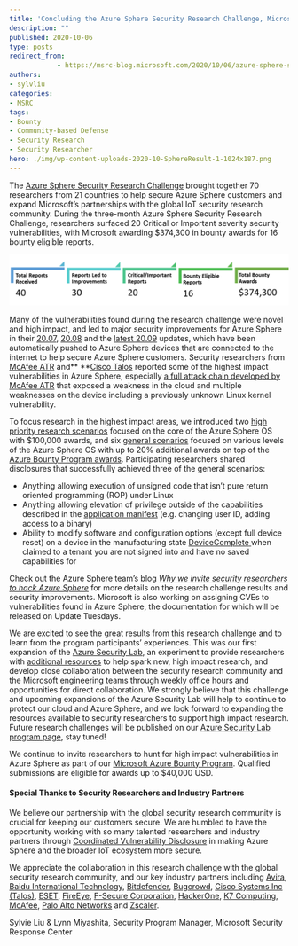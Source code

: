 ```yaml
---
title: 'Concluding the Azure Sphere Security Research Challenge, Microsoft Awards $374,300 to Global Security Research Community'
description: ""
published: 2020-10-06
type: posts
redirect_from:
            - https://msrc-blog.microsoft.com/2020/10/06/azure-sphere-security-research-challenge-concluded/
authors:
- sylvliu
categories:
- MSRC
tags:
- Bounty
- Community-based Defense
- Security Research
- Security Researcher
hero: ./img/wp-content-uploads-2020-10-SphereResult-1-1024x187.png
---
```

<!-- wp:paragraph -->

The [Azure Sphere Security Research Challenge](https://msrc-blog.microsoft.com/2020/05/05/azure-sphere-security-research-challenge/) brought together 70 researchers from 21 countries to help secure Azure Sphere customers and expand Microsoft’s partnerships with the global IoT security research community. During the three-month Azure Sphere Security Research Challenge, researchers surfaced 20 Critical or Important severity security vulnerabilities, with Microsoft awarding \$374,300 in bounty awards for 16 bounty eligible reports.

<!-- /wp:paragraph -->

<!-- wp:image {"id":12234,"sizeSlug":"large"} -->

![Total Reports Received: 40 Reports Led to Improvements: 30 Critical/Important Reports: 20 Bounty Eligible Reports: 16 Total Bounty Awards: $374,300](./img/wp-content-uploads-2020-10-SphereResult-1-1024x187.png)

<!-- /wp:image -->

<!-- wp:paragraph -->

Many of the vulnerabilities found during the research challenge were novel and high impact, and led to major security improvements for Azure Sphere in their [20.07](https://techcommunity.microsoft.com/t5/internet-of-things/azure-sphere-20-07-security-enhancements/ba-p/1548973), [20.08](https://techcommunity.microsoft.com/t5/internet-of-things/azure-sphere-20-08-security-updates/ba-p/1604788) and the [latest 20.09](https://techcommunity.microsoft.com/t5/internet-of-things/azure-sphere-20-09-security-updates/ba-p/1725628) updates, which have been automatically pushed to Azure Sphere devices that are connected to the internet to help secure Azure Sphere customers. Security researchers from [McAfee ATR](https://www.mcafee.com/blogs/other-blogs/mcafee-labs/our-experiences-participating-in-microsofts-azure-sphere-bounty-program/) and\*\* \*\*[Cisco Talos](https://blog.talosintelligence.com/2020/10/Azure-Sphere-Challenge.html) reported some of the highest impact vulnerabilities in Azure Sphere, especially [a full attack chain developed by McAfee ATR](https://www.mcafee.com/enterprise/en-us/assets/white-papers/wp-prisoner-of-azure-kaban.pdf) that exposed a weakness in the cloud and multiple weaknesses on the device including a previously unknown Linux kernel vulnerability.

<!-- /wp:paragraph -->

<!-- wp:paragraph -->

To focus research in the highest impact areas, we introduced two [high priority research scenarios](https://www.microsoft.com/en-us/msrc/azure-security-lab-archive) focused on the core of the Azure Sphere OS with \$100,000 awards, and six [general scenarios](https://www.microsoft.com/en-us/msrc/azure-security-lab-archive) focused on various levels of the Azure Sphere OS with up to 20% additional awards on top of the [Azure Bounty Program awards](https://www.microsoft.com/en-us/msrc/bounty-microsoft-azure). Participating researchers shared disclosures that successfully achieved three of the general scenarios:

<!-- /wp:paragraph -->

<!-- wp:list -->

- Anything allowing execution of unsigned code that isn’t pure return oriented programming (ROP) under Linux
- Anything allowing elevation of privilege outside of the capabilities described in the [application manifest](https://docs.microsoft.com/en-us/azure-sphere/app-development/app-manifest) (e.g. changing user ID, adding access to a binary)
- Ability to modify software and configuration options (except full device reset) on a device in the manufacturing state [DeviceComplete](https://docs.microsoft.com/en-us/azure-sphere/hardware/factory-floor-tasks#set-the-device-manufacturing-state)[ ](https://docs.microsoft.com/en-us/azure-sphere/hardware/factory-floor-tasks#set-the-device-manufacturing-state)when claimed to a tenant you are not signed into and have no saved capabilities for

<!-- /wp:list -->

<!-- wp:paragraph -->

Check out the Azure Sphere team’s blog _[Why we invite security researchers to hack Azure Sphere](https://www.microsoft.com/security/blog/?p=91998)_ for more details on the research challenge results and security improvements. Microsoft is also working on assigning CVEs to vulnerabilities found in Azure Sphere, the documentation for which will be released on Update Tuesdays.

<!-- /wp:paragraph -->

<!-- wp:paragraph -->

We are excited to see the great results from this research challenge and to learn from the program participants’ experiences. This was our first expansion of the [Azure Security Lab](https://msrc-blog.microsoft.com/2019/08/05/azure-security-lab-a-new-space-for-azure-research-and-collaboration/), an experiment to provide researchers with [additional resources](https://www.microsoft.com/en-us/msrc/azure-security-lab-archive) to help spark new, high impact research, and develop close collaboration between the security research community and the Microsoft engineering teams through weekly office hours and opportunities for direct collaboration. We strongly believe that this challenge and upcoming expansions of the Azure Security Lab will help to continue to protect our cloud and Azure Sphere, and we look forward to expanding the resources available to security researchers to support high impact research. Future research challenges will be published on our [Azure Security Lab program page](https://www.microsoft.com/en-us/msrc/azure-security-lab), stay tuned!

<!-- /wp:paragraph -->

<!-- wp:paragraph -->

We continue to invite researchers to hunt for high impact vulnerabilities in Azure Sphere as part of our [Microsoft Azure Bounty Program](https://www.microsoft.com/en-us/msrc/bounty-microsoft-azure). Qualified submissions are eligible for awards up to \$40,000 USD.

<!-- /wp:paragraph -->

<!-- wp:heading {"level":4} -->

#### **Special Thanks to Security Researchers and Industry Partners**

<!-- /wp:heading -->

<!-- wp:paragraph -->

We believe our partnership with the global security research community is crucial for keeping our customers secure. We are humbled to have the opportunity working with so many talented researchers and industry partners through [Coordinated Vulnerability Disclosure](https://www.microsoft.com/msrc/cvd) in making Azure Sphere and the broader IoT ecosystem more secure.

<!-- /wp:paragraph -->

<!-- wp:paragraph -->

We appreciate the collaboration in this research challenge with the global security research community, and our key industry partners including [Avira](http://www.avira.com/), [Baidu International Technology](https://www.baidu.com/), [Bitdefender](http://www.bitdefender.com/), [Bugcrowd](https://www.bugcrowd.com/), [Cisco Systems Inc (Talos)](http://www.cisco.com/), [ESET](http://www.eset.com/us/), [FireEye](https://www.fireeye.com/), [F-Secure Corporation](https://www.f-secure.com/us-en), [HackerOne](https://www.hackerone.com/), [K7 Computing](http://www.k7computing.com/), [McAfee](http://www.mcafee.com/us/), [Palo Alto Networks](https://www.paloaltonetworks.com/) and [Zscaler](http://www.zscaler.com/).

<!-- /wp:paragraph -->

<!-- wp:paragraph -->

Sylvie Liu & Lynn Miyashita, Security Program Manager, Microsoft Security Response Center

<!-- /wp:paragraph -->
